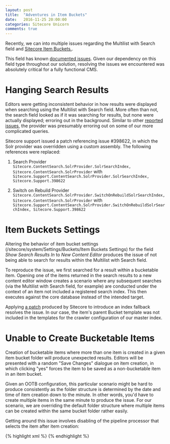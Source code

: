 ```yaml
---
layout: post
title:  "Adventures in Item Buckets"
date:   2016-11-25 20:00:00
categories: Sitecore Unicorn
comments: true
---
```

Recently, we can into multiple issues regarding the Multilist with Search field and <a href="https://doc.sitecore.net/sitecore_experience_platform/content_authoring/managing_items/item_buckets/item_buckets" target="_blank">Sitecore Item Buckets.</a>. 

This field has known <a href="https://kb.sitecore.net/articles/372032" target="_blank">documented issues</a>. Given our dependency on this field type throughout our solution, resolving the issues we encountered was absolutely critical for a fully functional CMS.

# Hanging Search Results

Editors were getting inconsistent behavior in how results were displayed when searching using the Multilist with Search field. More often than not, the search field looked as if it was searching for results, but none were actually displayed; erroring out in the background. Similar to other <a href="http://stackoverflow.com/questions/31458086/how-do-i-control-the-priority-of-nested-queries-in-sitecore-contentsearch-with-t" target="_blank">reported issues</a>, the provider was presumably erroring out on some of our more complicated queries.

Sitecore support issued a patch referencing issue #398622, in which the Solr provider was overridden using a custom assembly. The following references were replaced:

1. Search Provider
```Sitecore.ContentSearch.SolrProvider.SolrSearchIndex, Sitecore.ContentSearch.SolrProvider```
with
```Sitecore.Support.ContentSearch.SolrProvider.SolrSearchIndex, Sitecore.Support.398622```

2. Switch on Rebuild Provider
```Sitecore.ContentSearch.SolrProvider.SwitchOnRebuildSolrSearchIndex, Sitecore.ContentSearch.SolrProvider```
with
```Sitecore.Support.ContentSearch.SolrProvider.SwitchOnRebuildSolrSearchIndex, Sitecore.Support.398622```

# Item Buckets Settings

Altering the behavior of item bucket settings (/sitecore/system/Settings/Buckets/Item Buckets Settings) for the field _Show Search Results In_ to _New Content Editor_ produces the issue of not being able to search for results within the Multilist with Search field. 

To reproduce the issue, we first searched for a result within a bucketable item. Opening one of the items returned in the search results to a new content editor window creates a scenario where any subsequent searches (via the Multilist with Search field, for example) are conducted under the context of an item not included a registered search index. This then executes against the core database instead of the intended target.

Applying <a href = "https://kb.sitecore.net/articles/755636" target="_blank">a patch</a> produced by Sitecore to introduce an index fallback resolves the issue. In our case, the item's parent Bucket template was not included in the templates for the crawler configuration of our master index. 

# Unable to Create Bucketable Items

Creation of bucketable items where more than one item is created in a given item bucket folder will produce unexpected results. Editors will be presented with a random "Save Changes" dialogue on item creation, in which clicking "yes" forces the item to be saved as a non-bucketable item in an item bucket. 

Given an OOTB configuration, this particular scenario might be hard to produce consistently as the folder structure is determined by the date and time of item creation down to the minute. In other words, you'd have to create multiple items in the same minute to produce the issue. For our scenario, we are overriding the default folder structure where multiple items can be created within the same bucket folder rather easily.

Getting around this issue involves disabling of the pipeline processor that selects the item after item creation:

{% highlight xml %}
<processors>
  <uiAddFromTemplate>
    <processor patch:instead="*[@type='Sitecore.Buckets.Pipelines.UI.AddFromTemplate.SelectItem']" mode="off" type="Sitecore.Buckets.Pipelines.UI.AddFromTemplate.SelectItem" />
  </uiAddFromTemplate>
</processors>
{% endhighlight %}